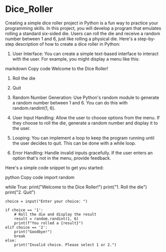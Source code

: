 # Dice_Roller
Creating a simple dice roller project in Python is a fun way to practice your programming skills. In this project, you will develop a program that emulates rolling a standard six-sided die. Users can roll the die and receive a random number between 1 and 6, just like rolling a physical die.
Here's a step-by-step description of how to create a dice roller in Python:

1. User Interface:
You can create a simple text-based interface to interact with the user. For example, you might display a menu like this:

markdown
Copy code
Welcome to the Dice Roller!
1. Roll the die
2. Quit
2. Random Number Generation:
Use Python's random module to generate a random number between 1 and 6. You can do this with random.randint(1, 6).

3. User Input Handling:
Allow the user to choose options from the menu. If they choose to roll the die, generate a random number and display it to the user.

4. Looping:
You can implement a loop to keep the program running until the user decides to quit. This can be done with a while loop.

5. Error Handling:
Handle invalid inputs gracefully. If the user enters an option that's not in the menu, provide feedback.

Here's a simple code snippet to get you started:

python
Copy code
import random

while True:
    print("Welcome to the Dice Roller!")
    print("1. Roll the die")
    print("2. Quit")

    choice = input("Enter your choice: ")

    if choice == '1':
        # Roll the die and display the result
        result = random.randint(1, 6)
        print(f"You rolled a {result}")
    elif choice == '2':
        print("Goodbye!")
        break
    else:
        print("Invalid choice. Please select 1 or 2.")




